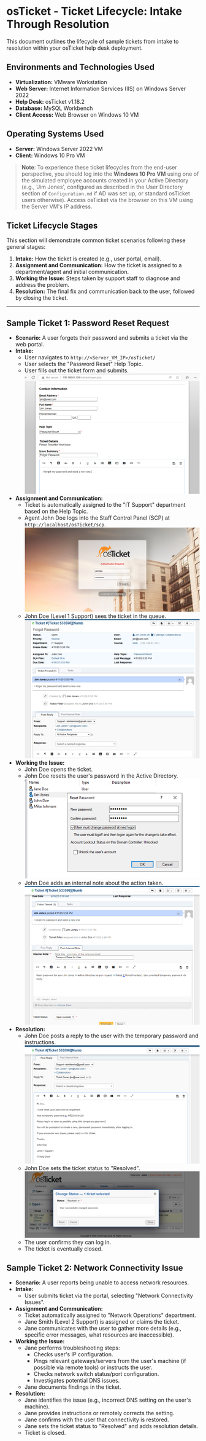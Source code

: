 # osTicket - Ticket Lifecycle: Intake Through Resolution

This document outlines the lifecycle of sample tickets from intake to resolution within your osTicket help desk deployment.

## Environments and Technologies Used

*   **Virtualization:** VMware Workstation
*   **Web Server:** Internet Information Services (IIS) on Windows Server 2022
*   **Help Desk:** osTicket v1.18.2
*   **Database:** MySQL Workbench
*   **Client Access:** Web Browser on Windows 10 VM

## Operating Systems Used

*   **Server:** Windows Server 2022 VM
*   **Client:** Windows 10 Pro VM

> **Note**: To experience these ticket lifecycles from the end-user perspective, you should log into the **Windows 10 Pro VM** using one of the simulated employee accounts created in your Active Directory (e.g., 'Jim Jones', configured as described in the User Directory section of `Configuration.md` if AD was set up, or standard osTicket users otherwise). Access osTicket via the browser on this VM using the Server VM's IP address.

## Ticket Lifecycle Stages

This section will demonstrate common ticket scenarios following these general stages:

1.  **Intake:** How the ticket is created (e.g., user portal, email).
2.  **Assignment and Communication:** How the ticket is assigned to a department/agent and initial communication.
3.  **Working the Issue:** Steps taken by support staff to diagnose and address the problem.
4.  **Resolution:** The final fix and communication back to the user, followed by closing the ticket.

---

## Sample Ticket 1: Password Reset Request

*   **Scenario:** A user forgets their password and submits a ticket via the web portal.
*   **Intake:**
    *   User navigates to `http://<Server_VM_IP>/osTicket/`
    *   User selects the "Password Reset" Help Topic.
    *   User fills out the ticket form and submits.
    ![User Ticket Submission Form](Screenshots/Sample/ticket-submit.png)
*   **Assignment and Communication:**
    *   Ticket is automatically assigned to the "IT Support" department based on the Help Topic.
    *   Agent John Doe logs into the Staff Control Panel (SCP) at `http://localhost/osTicket/scp`.
    ![Ticket Queue](Screenshots/Sample/agent-login.png)
    *   John Doe (Level 1 Support) sees the ticket in the queue.
    ![Ticket Queue](Screenshots/Sample/queue-view.png)
*   **Working the Issue:**
    *   John Doe opens the ticket.
    *   John Doe resets the user's password in the Active Directory.
    ![AD Password Reset](Screenshots/Sample/ad-reset.png)
    *   John Doe adds an internal note about the action taken.
    ![Internal Note](Screenshots/Sample/internal-note.png)
*   **Resolution:**
    *   John Doe posts a reply to the user with the temporary password and instructions.
    ![Agent Reply](Screenshots/Sample/agent-reply.png)
    *   John Doe sets the ticket status to "Resolved".
    ![Resolved Ticket Status](Screenshots/Sample/resolved-status.png)
    *   The user confirms they can log in.
    *   The ticket is eventually closed.

## Sample Ticket 2: Network Connectivity Issue

*   **Scenario:** A user reports being unable to access network resources.
*   **Intake:**
    *   User submits ticket via the portal, selecting "Network Connectivity Issues".
*   **Assignment and Communication:**
    *   Ticket automatically assigned to "Network Operations" department.
    *   Jane Smith (Level 2 Support) is assigned or claims the ticket.
    *   Jane communicates with the user to gather more details (e.g., specific error messages, what resources are inaccessible).
*   **Working the Issue:**
    *   Jane performs troubleshooting steps:
        *   Checks user's IP configuration.
        *   Pings relevant gateways/servers from the user's machine (if possible via remote tools) or instructs the user.
        *   Checks network switch status/port configuration.
        *   Investigates potential DNS issues.
    *   Jane documents findings in the ticket.
*   **Resolution:**
    *   Jane identifies the issue (e.g., incorrect DNS setting on the user's machine).
    *   Jane provides instructions or remotely corrects the setting.
    *   Jane confirms with the user that connectivity is restored.
    *   Jane sets the ticket status to "Resolved" and adds resolution details.
    *   Ticket is closed.
